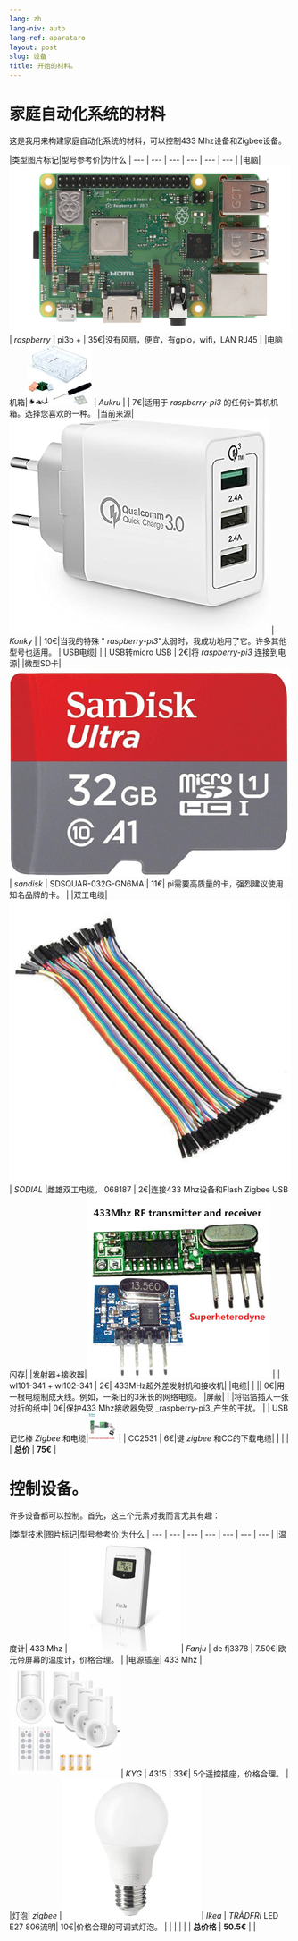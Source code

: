 ```yaml
---
lang: zh
lang-niv: auto
lang-ref: aparataro
layout: post
slug: 设备
title: 开始的材料。
---
```

   
# 家庭自动化系统的材料

这是我用来构建家庭自动化系统的材料，可以控制433 Mhz设备和Zigbee设备。

|类型图片标记|型号参考价|为什么
| --- | --- | --- | --- | --- | --- | 
|电脑|![](/public/pi.jpg) | _raspberry_ | pi3b + | 35€|没有风扇，便宜，有gpio，wifi，LAN RJ45 |
|电脑机箱|![](/public/loĝejo.jpg) | _Aukru_ | | 7€|适用于 _raspberry-pi3_ 的任何计算机机箱。选择您喜欢的一种。
|当前来源|![](/public/elektroprovizo.jpg) | _Konky_ | | 10€|当我的特殊 " _raspberry-pi3_"太弱时，我成功地用了它。许多其他型号也适用。
| USB电缆| | | USB转micro USB | 2€|将 _raspberry-pi3_ 连接到电源|
|微型SD卡|![](/public/SD.jpg) | _sandisk_ | SDSQUAR-032G-GN6MA | 11€| pi需要高质量的卡，强烈建议使用知名品牌的卡。 |
|双工电缆|![](/public/dupont.jpg) | _SODIAL_ |雌雄双工电缆。 068187 | 2€|连接433 Mhz设备和Flash Zigbee USB闪存|
|发射器+接收器|![](/public/dissendilo-ricevilo-433Mhz.jpg) | | wl101-341 + wl102-341 | 2€| 433MHz超外差发射机和接收机|
|电缆| | || 0€|用一根电缆制成天线。例如，一条旧的3米长的网络电缆。
|屏蔽| | |将铝箔插入一张对折的纸中| 0€|保护433 Mhz接收器免受 _raspberry-pi3_产生的干扰。 |
| USB记忆棒 _Zigbee_ 和电缆|![](/public/cc2531+kablo.jpg) | | CC2531 | 6€|键 _zigbee_ 和CC的下载电缆|
| | | | **总价** | **75€** | 



# 控制设备。

许多设备都可以控制。首先，这三个元素对我而言尤其有趣：

|类型技术|图片标记|型号参考价|为什么
| --- | --- | --- | --- | --- | --- | --- |
|温度计| 433 Mhz | ![](/public/fanju.jpeg)| _Fanju_ | de fj3378 | 7.50€|欧元带屏幕的温度计，价格合理。 |
|电源插座| 433 Mhz |![](/public/KYG.jpg)| _KYG_ | 4315 | 33€| 5个遥控插座，价格合理。 |
|灯泡| _zigbee_ |![](/public/tradfri.jpg)| _Ikea_ | _TRÅDFRI_ LED E27 806流明| 10€|价格合理的可调式灯泡。 |
| | | | | **总价格** | **50.5€** | |

